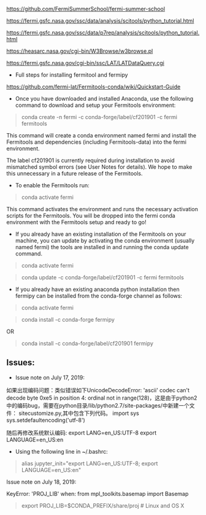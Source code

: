 https://github.com/FermiSummerSchool/fermi-summer-school

https://fermi.gsfc.nasa.gov/ssc/data/analysis/scitools/python_tutorial.html

https://fermi.gsfc.nasa.gov/ssc/data/p7rep/analysis/scitools/python_tutorial.html

https://heasarc.nasa.gov/cgi-bin/W3Browse/w3browse.pl

https://fermi.gsfc.nasa.gov/cgi-bin/ssc/LAT/LATDataQuery.cgi


- Full steps for installing fermitool and fermipy

https://github.com/fermi-lat/Fermitools-conda/wiki/Quickstart-Guide

- Once you have downloaded and installed Anaconda, use the following command to download and setup your Fermitools environment:

> conda create -n fermi -c conda-forge/label/cf201901 -c fermi fermitools

This command will create a conda environment named fermi and install the Fermitools and dependencies (including Fermitools-data) into the fermi environment.

The label cf201901 is currently required during installation to avoid mismatched symbol errors (see User Notes for details). We hope to make this unnecessary in a future release of the Fermitools.

- To enable the Fermitools run:

> conda activate fermi

This command activates the environment and runs the necessary activation scripts for the Fermitools. You will be dropped into the fermi conda environment with the Fermitools setup and ready to go!

- If you already have an existing installation of the Fermitools on your machine, you can update by activating the conda environment (usually named fermi) the tools are installed in and running the conda update command.

> conda activate fermi

> conda update -c conda-forge/label/cf201901 -c fermi fermitools

- If you already have an existing anaconda python installation then fermipy can be installed from the conda-forge channel as follows:

> conda activate fermi

> conda install -c conda-forge fermipy 

OR

> conda install -c conda-forge/label/cf201901 fermipy 


Issues:
--------

- Issue note on July 17, 2019:

如果出现编码问题：类似错误如下UnicodeDecodeError: 'ascii' codec can't decode byte 0xe5 in position 4: ordinal not in range(128)，这是由于python2中的编码bug，需要在python目录/lib/python2.7/site-packages/中新建一个文件：
sitecustomize.py,其中包含下列代码。
import sys
sys.setdefaultencoding('utf-8')

随后再修改系统默认编码:
export LANG=en_US:UTF-8
export LANGUAGE=en_US:en

 - Using the following line in ~/.bashrc:

> alias jupyter_init="export LANG=en_US:UTF-8; export LANGUAGE=en_US:en"

Issue note on July 18, 2019:

KeyError: 'PROJ_LIB' when: from mpl_toolkits.basemap import Basemap

> export PROJ_LIB=$CONDA_PREFIX/share/proj  # Linux and OS X

